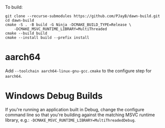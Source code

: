 To build:
```
git clone --recurse-submodules https://github.com/PJayB/dawn-build.git
cd dawn-build
cmake -S . -B build -G Ninja -DCMAKE_BUILD_TYPE=Release \
    -DCMAKE_MSVC_RUNTIME_LIBRARY=MultiThreaded
cmake --build build
cmake --install build --prefix install
```

# aarch64
Add `--toolchain aarch64-linux-gnu-gcc.cmake` to the configure step for
`aarch64`.

# Windows Debug Builds
If you're running an application built in Debug, change the configure command
line so that you're building against the matching MSVC runtime library, e.g.:
`-DCMAKE_MSVC_RUNTIME_LIBRARY=MultiThreadedDebug`.
